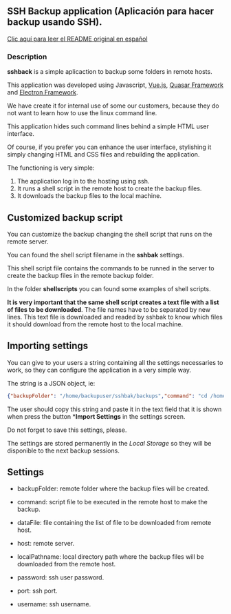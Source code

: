 ## SSH Backup application (Aplicación para hacer backup usando SSH).

[Clic aquí para leer el README original en español](./README_ES.md)

### Description

**sshback** is a simple aplicaction to backup some folders in remote hosts.

This application was developed using Javascript, [Vue.js](https://vuejs.org/), [Quasar Framework](https://quasar.dev/) and [Electron Framework](https://www.electronjs.org/). 

We have create it for internal use of some our customers, because they do not want to learn how to use the linux command line.

This application hides such command lines behind a simple HTML user interface.

Of course, if you prefer you can enhance the user interface, stylishing it simply changing HTML and CSS files and rebuilding the application.

The functioning is very simple:

1.    The application log in to the hosting using ssh.
2.    It runs a shell script in the remote host to create the backup files.
3.    It downloads the backup files to the local machine.

## Customized backup script

You can customize the backup changing the shell script that runs on the remote server.

You can found the shell script filename in the **sshbak** settings.

This shell script file contains the commands to be runned in the server to create the backup files in the remote backup folder.

In the folder **shellscripts** you can found some examples of shell scripts.

**It is very important that the same shell script creates a text file with a list of files to be downloaded**. The file names have to be separated by new lines.
This text file is downloaded and readed by sshbak to know which files it should download from the remote host to the local machine.

## Importing settings

You can give to your users a string containing all the settings necessaries to work, so they can configure the application in a very simple way.

The string is a JSON object, ie:

```json
{"backupFolder": "/home/backupuser/sshbak/backups","command": "cd /home/backupuser/sshbak;./sshbak.sh","dataFile": "backup_files.txt","host": "myhost.com.ar","localPathname": "/home/mylocaluser/Backups/","password": "My_SSH_password","port": "12345","username": "backupuser"}
```

The user should copy this string and paste it in the text field that it is shown when press the button ***Import Settings** in the settings screen.

Do not forget to save this settings, please.

The settings are stored permanently in the *Local Storage* so they will be disponible to the next backup sessions.

## Settings

-  backupFolder: remote folder where the backup files will be created.

-  command: script file to be executed in the remote host to make the backup.

-  dataFile: file containing the list of file to be downloaded from remote host.

-  host: remote server.

-  localPathname: local directory path where the backup files will be downloaded from the remote host.

-  password: ssh user password.

-  port: ssh port.

-  username: ssh username.

